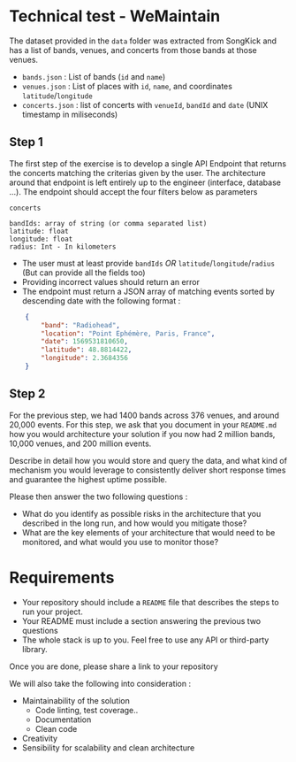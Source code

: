 # Technical test - WeMaintain

The dataset provided in the `data` folder was extracted from SongKick and has a list of bands, venues, and concerts from those bands at those venues.

- `bands.json` : List of bands (`id` and `name`)
- `venues.json` : List of places with `id`, `name`, and coordinates `latitude`/`longitude`
- `concerts.json` : list of concerts with `venueId`, `bandId` and `date` (UNIX timestamp in miliseconds)

## Step 1

The first step of the exercise is to develop a single API Endpoint that returns the concerts matching the criterias given by the user. The architecture around that endpoint is 
left entirely up to the engineer (interface, database ...).
The endpoint should accept the four filters below as parameters

```
concerts

bandIds: array of string (or comma separated list)
latitude: float
longitude: float
radius: Int - In kilometers 
```

- The user must at least provide `bandIds` *OR* `latitude`/`longitude`/`radius` (But can provide all the fields too)
- Providing incorrect values should return an error
- The endpoint must return a JSON array of matching events sorted by descending date with the following format :

```json
    {
        "band": "Radiohead",
        "location": "Point Ephémère, Paris, France",
        "date": 1569531810650,
        "latitude": 48.8814422,
        "longitude": 2.3684356
    }
```

## Step 2
For the previous step, we had 1400 bands across 376 venues, and around 20,000 events. For this step, we ask that you document in your `README.md` how you would architecture your solution if you now had 2 million bands, 10,000 venues, and 200 million events.

Describe in detail how you would store and query the data, and what kind of mechanism you would leverage to consistently deliver short response times and guarantee the highest uptime possible.

Please then answer the two following questions : 

- What do you identify as possible risks in the architecture that you described in the long run, and how would you mitigate those?
- What are the key elements of your architecture that would need to be monitored, and what would you use to monitor those?

# Requirements

- Your repository should include a `README` file that describes the steps to run your project.
- Your README must include a section answering the previous two questions
- The whole stack is up to you. Feel free to use any API or third-party library.

Once you are done, please share a link to your repository

We will also take the following into consideration :

- Maintainability of the solution
    - Code linting, test coverage..
    - Documentation
    - Clean code
- Creativity
- Sensibility for scalability and clean architecture
